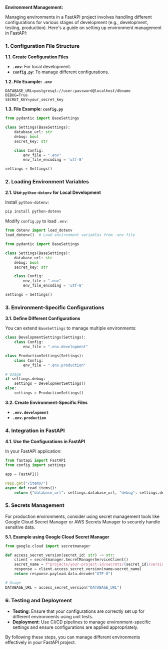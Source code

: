 **Environment Management:**

Managing environments in a FastAPI project involves handling different configurations for various stages of development (e.g., development, testing, production). Here's a guide on setting up environment management in FastAPI:

### 1. **Configuration File Structure**

**1.1. Create Configuration Files**

* **`.env`**: For local development.
* **`config.py`**: To manage different configurations.

**1.2. File Example: `.env`**

```env
DATABASE_URL=postgresql://user:password@localhost/dbname
DEBUG=True
SECRET_KEY=your_secret_key
```

**1.3. File Example: `config.py`**

```python
from pydantic import BaseSettings

class Settings(BaseSettings):
    database_url: str
    debug: bool
    secret_key: str

    class Config:
        env_file = ".env"
        env_file_encoding = 'utf-8'

settings = Settings()
```

### 2. **Loading Environment Variables**

**2.1. Use `python-dotenv` for Local Development**

Install `python-dotenv`:

```bash
pip install python-dotenv
```

Modify `config.py` to load `.env`:

```python
from dotenv import load_dotenv
load_dotenv()  # Load environment variables from .env file

from pydantic import BaseSettings

class Settings(BaseSettings):
    database_url: str
    debug: bool
    secret_key: str

    class Config:
        env_file = ".env"
        env_file_encoding = 'utf-8'

settings = Settings()
```

### 3. **Environment-Specific Configurations**

**3.1. Define Different Configurations**

You can extend `BaseSettings` to manage multiple environments:

```python
class DevelopmentSettings(Settings):
    class Config:
        env_file = ".env.development"

class ProductionSettings(Settings):
    class Config:
        env_file = ".env.production"

# Usage
if settings.debug:
    settings = DevelopmentSettings()
else:
    settings = ProductionSettings()
```

**3.2. Create Environment-Specific Files**

* **`.env.development`**
* **`.env.production`**

### 4. **Integration in FastAPI**

**4.1. Use the Configurations in FastAPI**

In your FastAPI application:

```python
from fastapi import FastAPI
from config import settings

app = FastAPI()

@app.get("/items/")
async def read_items():
    return {"database_url": settings.database_url, "debug": settings.debug}
```

### 5. **Secrets Management**

For production environments, consider using secret management tools like Google Cloud Secret Manager or AWS Secrets Manager to securely handle sensitive data.

**5.1. Example using Google Cloud Secret Manager**

```python
from google.cloud import secretmanager

def access_secret_version(secret_id: str) -> str:
    client = secretmanager.SecretManagerServiceClient()
    secret_name = f"projects/your-project-id/secrets/{secret_id}/versions/latest"
    response = client.access_secret_version(name=secret_name)
    return response.payload.data.decode("UTF-8")

# Usage
DATABASE_URL = access_secret_version("DATABASE_URL")
```

### 6. **Testing and Deployment**

* **Testing**: Ensure that your configurations are correctly set up for different environments using unit tests.
* **Deployment**: Use CI/CD pipelines to manage environment-specific settings and ensure configurations are applied appropriately.

By following these steps, you can manage different environments effectively in your FastAPI project.